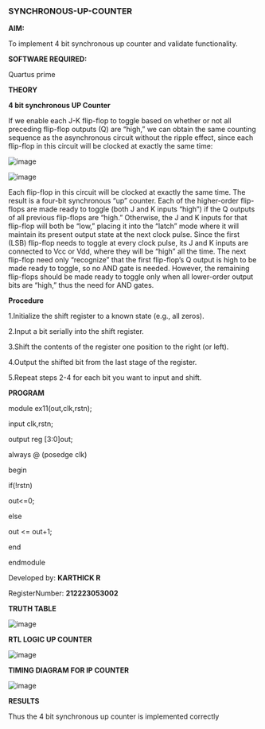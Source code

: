 ### SYNCHRONOUS-UP-COUNTER

**AIM:**

To implement 4 bit synchronous up counter and validate functionality.

**SOFTWARE REQUIRED:**

Quartus prime

**THEORY**

**4 bit synchronous UP Counter**

If we enable each J-K flip-flop to toggle based on whether or not all preceding flip-flop outputs (Q) are “high,” we can obtain the same counting sequence as the asynchronous circuit without the ripple effect, since each flip-flop in this circuit will be clocked at exactly the same time:

![image](https://github.com/naavaneetha/SYNCHRONOUS-UP-COUNTER/assets/154305477/d5db3fa0-e413-404c-b80e-b2f39d82e7e8)


![image](https://github.com/naavaneetha/SYNCHRONOUS-UP-COUNTER/assets/154305477/52cb61eb-d04b-442d-810c-31185a68410b)

Each flip-flop in this circuit will be clocked at exactly the same time.
The result is a four-bit synchronous “up” counter. Each of the higher-order flip-flops are made ready to toggle (both J and K inputs “high”) if the Q outputs of all previous flip-flops are “high.”
Otherwise, the J and K inputs for that flip-flop will both be “low,” placing it into the “latch” mode where it will maintain its present output state at the next clock pulse.
Since the first (LSB) flip-flop needs to toggle at every clock pulse, its J and K inputs are connected to Vcc or Vdd, where they will be “high” all the time.
The next flip-flop need only “recognize” that the first flip-flop’s Q output is high to be made ready to toggle, so no AND gate is needed.
However, the remaining flip-flops should be made ready to toggle only when all lower-order output bits are “high,” thus the need for AND gates.

**Procedure**

1.Initialize the shift register to a known state (e.g., all zeros).

2.Input a bit serially into the shift register.

3.Shift the contents of the register one position to the right (or left).

4.Output the shifted bit from the last stage of the register.

5.Repeat steps 2-4 for each bit you want to input and shift.

**PROGRAM**

module ex11(out,clk,rstn);

input clk,rstn;

output reg [3:0]out;

always @ (posedge clk)

begin

if(!rstn)

out<=0;
     
else 
   
out <= out+1;
     
end

endmodule


Developed by: **KARTHICK R**

RegisterNumber: **212223053002**

**TRUTH TABLE**

![image](https://github.com/user-attachments/assets/cd553b34-201d-4a88-b9d5-dd281ae5ce1d)



**RTL LOGIC UP COUNTER**

![image](https://github.com/user-attachments/assets/84d75657-5ef5-4230-9e88-53766490b06d)


**TIMING DIAGRAM FOR IP COUNTER**

![image](https://github.com/user-attachments/assets/82228e01-e035-4383-8bac-a8d859c45afa)


**RESULTS**

Thus the  4 bit synchronous up counter is implemented correctly
